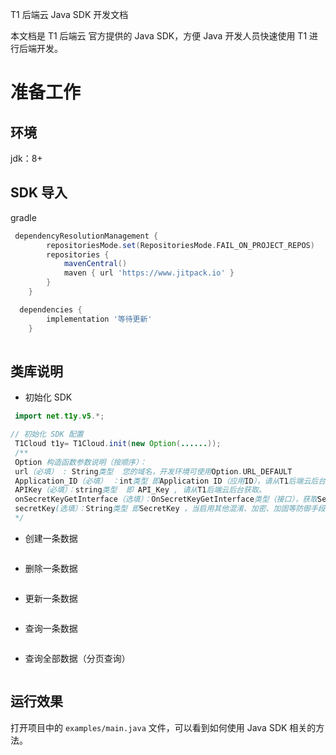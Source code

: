 T1 后端云 Java SDK 开发文档

本文档是 T1 后端云 官方提供的 Java SDK，方便 Java 开发人员快速使用 T1 进行后端开发。

# 准备工作

## 环境
 jdk：8+
 
## SDK 导入
gradle
```gradle
 dependencyResolutionManagement {
		repositoriesMode.set(RepositoriesMode.FAIL_ON_PROJECT_REPOS)
		repositories {
			mavenCentral()
			maven { url 'https://www.jitpack.io' }
		}
	}

  dependencies {
		implementation '等待更新'
	}
 
```

## 类库说明 

- 初始化 SDK

```java
 import net.t1y.v5.*;
```
```java
// 初始化 SDK 配置
 T1Cloud t1y= T1Cloud.init(new Option(......));
 /**
 Option 构造函数参数说明（按顺序）：
 url（必填） : String类型  您的域名，开发环境可使用Option.URL_DEFAULT
 Application_ID（必填） ：int类型 即Application ID（应用ID），请从T1后端云后台获取。
 APIKey（必填）：string类型  即 API_Key , 请从T1后端云后台获取。
 onSecretKeyGetInterface（选填）：OnSecretKeyGetInterface类型（接口），获取SecretKey的接口，可将SecretKey通过三方工具加密后，由该接口发起解密并回调。如：（）->return decrypt.code(xxxxxxxxx);
 secretKey(选填）：String类型 即SecretKey ，当启用其他混淆、加密、加固等防御手段后，可无需OnSecretKeyGetInterface，直接输入secretKey
 */
```

- 创建一条数据

```java

```

- 删除一条数据

```java

```

- 更新一条数据

```java

```

- 查询一条数据

```java

```

- 查询全部数据（分页查询）

```java

```

## 运行效果

打开项目中的 `examples/main.java` 文件，可以看到如何使用 Java SDK 相关的方法。

```java

```
